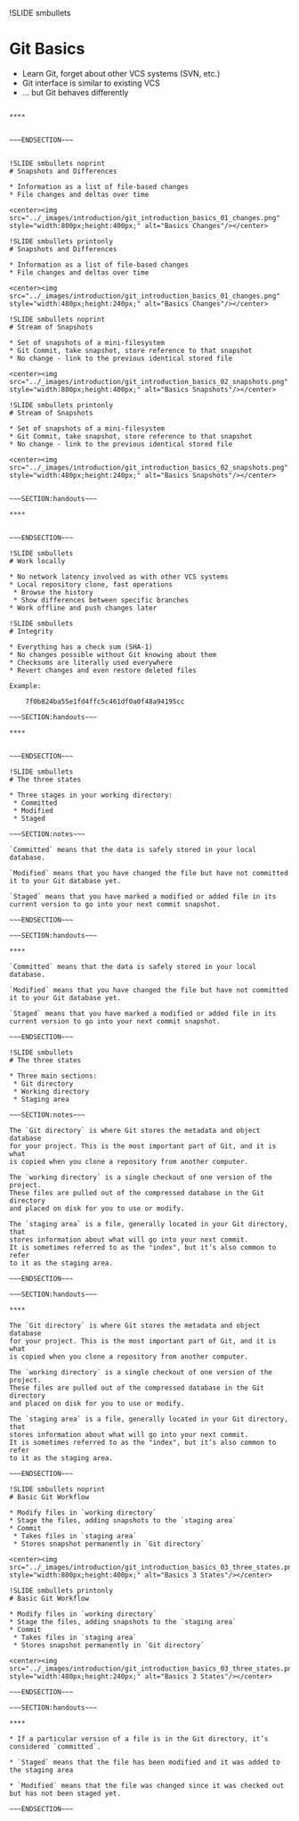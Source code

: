 !SLIDE smbullets
# Git Basics

* Learn Git, forget about other VCS systems (SVN, etc.)
* Git interface is similar to existing VCS
* ... but Git behaves differently

~~~SECTION:handouts~~~

****


~~~ENDSECTION~~~


!SLIDE smbullets noprint
# Snapshots and Differences

* Information as a list of file-based changes
* File changes and deltas over time

<center><img src="../_images/introduction/git_introduction_basics_01_changes.png" style="width:800px;height:400px;" alt="Basics Changes"/></center>

!SLIDE smbullets printonly
# Snapshots and Differences

* Information as a list of file-based changes
* File changes and deltas over time

<center><img src="../_images/introduction/git_introduction_basics_01_changes.png" style="width:480px;height:240px;" alt="Basics Changes"/></center>

!SLIDE smbullets noprint
# Stream of Snapshots

* Set of snapshots of a mini-filesystem
* Git Commit, take snapshot, store reference to that snapshot
* No change - link to the previous identical stored file

<center><img src="../_images/introduction/git_introduction_basics_02_snapshots.png" style="width:800px;height:400px;" alt="Basics Snapshots"/></center>

!SLIDE smbullets printonly
# Stream of Snapshots

* Set of snapshots of a mini-filesystem
* Git Commit, take snapshot, store reference to that snapshot
* No change - link to the previous identical stored file

<center><img src="../_images/introduction/git_introduction_basics_02_snapshots.png" style="width:480px;height:240px;" alt="Basics Snapshots"/></center>


~~~SECTION:handouts~~~

****


~~~ENDSECTION~~~

!SLIDE smbullets
# Work locally

* No network latency involved as with other VCS systems
* Local repository clone, fast operations
 * Browse the history
 * Show differences between specific branches
* Work offline and push changes later

!SLIDE smbullets
# Integrity

* Everything has a check sum (SHA-1)
* No changes possible without Git knowing about them
* Checksums are literally used everywhere
* Revert changes and even restore deleted files

Example:

    7f0b824ba55e1fd4ffc5c461df0a0f48a94195cc

~~~SECTION:handouts~~~

****


~~~ENDSECTION~~~

!SLIDE smbullets
# The three states

* Three stages in your working directory:
 * Committed
 * Modified
 * Staged

~~~SECTION:notes~~~

`Committed` means that the data is safely stored in your local database.

`Modified` means that you have changed the file but have not committed
it to your Git database yet.

`Staged` means that you have marked a modified or added file in its
current version to go into your next commit snapshot.

~~~ENDSECTION~~~

~~~SECTION:handouts~~~

****

`Committed` means that the data is safely stored in your local database.

`Modified` means that you have changed the file but have not committed
it to your Git database yet.

`Staged` means that you have marked a modified or added file in its
current version to go into your next commit snapshot.

~~~ENDSECTION~~~

!SLIDE smbullets
# The three states

* Three main sections:
 * Git directory
 * Working directory
 * Staging area

~~~SECTION:notes~~~

The `Git directory` is where Git stores the metadata and object database
for your project. This is the most important part of Git, and it is what
is copied when you clone a repository from another computer.

The `working directory` is a single checkout of one version of the project.
These files are pulled out of the compressed database in the Git directory
and placed on disk for you to use or modify.

The `staging area` is a file, generally located in your Git directory, that
stores information about what will go into your next commit.
It is sometimes referred to as the "index", but it’s also common to refer
to it as the staging area.

~~~ENDSECTION~~~

~~~SECTION:handouts~~~

****

The `Git directory` is where Git stores the metadata and object database
for your project. This is the most important part of Git, and it is what
is copied when you clone a repository from another computer.

The `working directory` is a single checkout of one version of the project.
These files are pulled out of the compressed database in the Git directory
and placed on disk for you to use or modify.

The `staging area` is a file, generally located in your Git directory, that
stores information about what will go into your next commit.
It is sometimes referred to as the "index", but it’s also common to refer
to it as the staging area.

~~~ENDSECTION~~~

!SLIDE smbullets noprint
# Basic Git Workflow

* Modify files in `working directory`
* Stage the files, adding snapshots to the `staging area`
* Commit
 * Takes files in `staging area`
 * Stores snapshot permanently in `Git directory`

<center><img src="../_images/introduction/git_introduction_basics_03_three_states.png" style="width:800px;height:400px;" alt="Basics 3 States"/></center>

!SLIDE smbullets printonly
# Basic Git Workflow

* Modify files in `working directory`
* Stage the files, adding snapshots to the `staging area`
* Commit
 * Takes files in `staging area`
 * Stores snapshot permanently in `Git directory`

<center><img src="../_images/introduction/git_introduction_basics_03_three_states.png" style="width:480px;height:240px;" alt="Basics 3 States"/></center>

~~~ENDSECTION~~~

~~~SECTION:handouts~~~

****

* If a particular version of a file is in the Git directory, it’s considered `committed`.

* `Staged` means that the file has been modified and it was added to the staging area

* `Modified` means that the file was changed since it was checked out but has not been staged yet.

~~~ENDSECTION~~~

